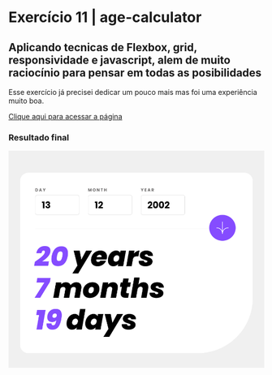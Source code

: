 # Exercício 11 | age-calculator

## Aplicando tecnicas de Flexbox, grid, responsividade e javascript, alem de muito raciocínio para pensar em todas as posibilidades

Esse exercício já precisei dedicar um pouco mais mas foi uma experiência muito boa.

<a href="https://lucasramosfs.github.io/projeto11-age-calculator/ "> Clique aqui para acessar a página</a>

### Resultado final

<img src="./src/images/final.png" alt="imagem de resultado final do exercício">

